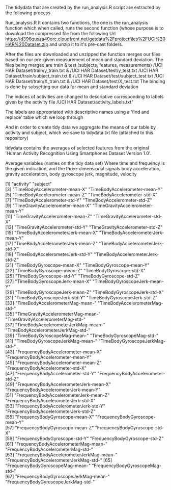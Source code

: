 The tidydata that are created by the run_analysis.R script are extracted by the following process

Run_analysis.R
It contains two functions, the one is the run_analysis function which when called, runs the second function (whose purpose
is to download the compressed file from the following Url 
https://d396qusza40orc.cloudfront.net/getdata%2Fprojectfiles%2FUCI%20HAR%20Dataset.zip and unzip it to it's pre-cast folders.

After the files are downloaded and unzipped the function merges our files based on our pre-given measurement of mean and
standard deviation. The files being merged are 
train & test (subjects, features, measurements)
/UCI HAR Dataset/train/y_train.txt & /UCI HAR Dataset/test/y_test.txt
/UCI HAR Dataset/train/subject_train.txt & /UCI HAR Dataset/test/subject_test.txt
/UCI HAR Dataset/train/X_train.txt & /UCI HAR Dataset/test/X_test.txt
The binding is done by subsetting our data for mean and standard deviation

The indices of activities are changed to descriptive corresponding to labels given by the activity file 
/UCI HAR Dataset/activity_labels.txt"

The labels are appropriated with descriptive names using a 'find and replace' table which we loop through

And in order to create tidy data we aggregate the means of our table by activity and subject, which we save
to tidydata.txt file (attached to this repository)

tidydata contains the averages of selected features from the original 'Human Activity Recognition Using Smartphones Dataset Version 1.0'.

Average variables (names on the tidy data set)
Where time and frequency is the given indication, and the three-dimensional signals
body acceleration, gravity acceleration, body gyroscope
                jerk, magnitude, velocity

[1] "activity"                                "subject"                                
 [3] "TimeBodyAccelerometer-mean-X"            "TimeBodyAccelerometer-mean-Y"           
 [5] "TimeBodyAccelerometer-mean-Z"            "TimeBodyAccelerometer-std-X"            
 [7] "TimeBodyAccelerometer-std-Y"             "TimeBodyAccelerometer-std-Z"            
 [9] "TimeGravityAccelerometer-mean-X"         "TimeGravityAccelerometer-mean-Y"        
[11] "TimeGravityAccelerometer-mean-Z"         "TimeGravityAccelerometer-std-X"         
[13] "TimeGravityAccelerometer-std-Y"          "TimeGravityAccelerometer-std-Z"         
[15] "TimeBodyAccelerometerJerk-mean-X"        "TimeBodyAccelerometerJerk-mean-Y"       
[17] "TimeBodyAccelerometerJerk-mean-Z"        "TimeBodyAccelerometerJerk-std-X"        
[19] "TimeBodyAccelerometerJerk-std-Y"         "TimeBodyAccelerometerJerk-std-Z"        
[21] "TimeBodyGyroscope-mean-X"                "TimeBodyGyroscope-mean-Y"               
[23] "TimeBodyGyroscope-mean-Z"                "TimeBodyGyroscope-std-X"                
[25] "TimeBodyGyroscope-std-Y"                 "TimeBodyGyroscope-std-Z"                
[27] "TimeBodyGyroscopeJerk-mean-X"            "TimeBodyGyroscopeJerk-mean-Y"           
[29] "TimeBodyGyroscopeJerk-mean-Z"            "TimeBodyGyroscopeJerk-std-X"            
[31] "TimeBodyGyroscopeJerk-std-Y"             "TimeBodyGyroscopeJerk-std-Z"            
[33] "TimeBodyAccelerometerMag-mean-"          "TimeBodyAccelerometerMag-std-"          
[35] "TimeGravityAccelerometerMag-mean-"       "TimeGravityAccelerometerMag-std-"       
[37] "TimeBodyAccelerometerJerkMag-mean-"      "TimeBodyAccelerometerJerkMag-std-"      
[39] "TimeBodyGyroscopeMag-mean-"              "TimeBodyGyroscopeMag-std-"              
[41] "TimeBodyGyroscopeJerkMag-mean-"          "TimeBodyGyroscopeJerkMag-std-"          
[43] "FrequencyBodyAccelerometer-mean-X"       "FrequencyBodyAccelerometer-mean-Y"      
[45] "FrequencyBodyAccelerometer-mean-Z"       "FrequencyBodyAccelerometer-std-X"       
[47] "FrequencyBodyAccelerometer-std-Y"        "FrequencyBodyAccelerometer-std-Z"       
[49] "FrequencyBodyAccelerometerJerk-mean-X"   "FrequencyBodyAccelerometerJerk-mean-Y"  
[51] "FrequencyBodyAccelerometerJerk-mean-Z"   "FrequencyBodyAccelerometerJerk-std-X"   
[53] "FrequencyBodyAccelerometerJerk-std-Y"    "FrequencyBodyAccelerometerJerk-std-Z"   
[55] "FrequencyBodyGyroscope-mean-X"           "FrequencyBodyGyroscope-mean-Y"          
[57] "FrequencyBodyGyroscope-mean-Z"           "FrequencyBodyGyroscope-std-X"           
[59] "FrequencyBodyGyroscope-std-Y"            "FrequencyBodyGyroscope-std-Z"           
[61] "FrequencyBodyAccelerometerMag-mean-"     "FrequencyBodyAccelerometerMag-std-"     
[63] "FrequencyBodyAccelerometerJerkMag-mean-" "FrequencyBodyAccelerometerJerkMag-std-" 
[65] "FrequencyBodyGyroscopeMag-mean-"         "FrequencyBodyGyroscopeMag-std-"         
[67] "FrequencyBodyGyroscopeJerkMag-mean-"     "FrequencyBodyGyroscopeJerkMag-std-"     
